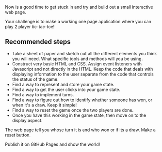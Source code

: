 Now is a good time to get stuck in and try and build out a small interactive web page.

Your challenge is to make a working one page application where you can play 2 player tic-tac-toe!

## Recommended steps

- Take a sheet of paper and sketch out all the different elements you think you will need. What specific tools and methods will you be using.
- Construct very basic HTML and CSS. Assign event listeners with Javascript and not directly in the HTML. Keep the code that deals with displaying information to the user separate from the code that controls the status of the game.
- Find a way to represent and store your game state.
- Find a way to get the user clicks into your game state.
- Find a way to implement turns.
- Find a way to figure out how to identify whether someone has won, or when it's a draw. Keep it simple!
- Find a way to reset the game once the two players are done.
- Once you have this working in the game state, then move on to the display aspect.

The web page tell you whose turn it is and who won or if its a draw. Make a reset button.

Publish it on GitHub Pages and show the world!
